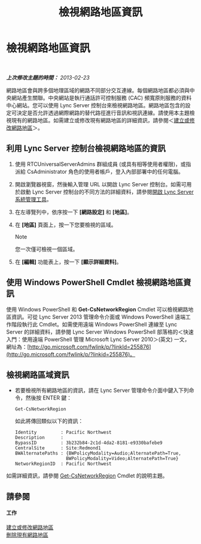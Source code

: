﻿---
title: 檢視網路地區資訊
TOCTitle: 檢視網路地區資訊
ms:assetid: 665740d0-a3ed-460f-8337-5ed945f90589
ms:mtpsurl: https://technet.microsoft.com/zh-tw/library/JJ688076(v=OCS.15)
ms:contentKeyID: 49890095
ms.date: 08/10/2015
mtps_version: v=OCS.15
ms.translationtype: HT
---

# 檢視網路地區資訊

 

_**上次修改主題的時間：** 2013-02-23_

網路地區會與跨多個地理區域的網路不同部分交互連線。每個網路地區都必須與中央網站產生關聯。中央網站是執行通話許可控制服務 (CAC) 頻寬原則服務的資料中心網站。您可以使用 Lync Server 控制台來檢視網路地區。網路地區包含的設定可決定是否允許透過網際網路的替代路徑進行音訊和視訊連線。請使用本主題檢視現有的網路地區。如需建立或修改現有網路地區的詳細資訊，請參閱＜[建立或修改網路地區](lync-server-2013-creating-or-modifying-network-regions.md)＞。

## 利用 Lync Server 控制台檢視網路地區的資訊

1.  使用 RTCUniversalServerAdmins 群組成員 (或具有相等使用者權限)，或指派給 CsAdministrator 角色的使用者帳戶，登入內部部署中的任何電腦。

2.  開啟瀏覽器視窗，然後輸入管理 URL 以開啟 Lync Server 控制台。如需可用於啟動 Lync Server 控制台的不同方法的詳細資料，請參閱[開啟 Lync Server 系統管理工具](lync-server-2013-open-lync-server-administrative-tools.md)。

3.  在左導覽列中，依序按一下 **\[網路設定\]** 和 **\[地區\]**。

4.  在 **\[地區\]** 頁面上，按一下您要檢視的區域。
    
    > [!NOTE]  
    > 您一次僅可檢視一個區域。
    


5.  在 **\[編輯\]** 功能表上，按一下 **\[顯示詳細資料\]**。

## 使用 Windows PowerShell Cmdlet 檢視網路地區資訊

使用 Windows PowerShell 和 **Get-CsNetworkRegion** Cmdlet 可以檢視網路地區資訊。可從 Lync Server 2013 管理命令介面或 Windows PowerShell 遠端工作階段執行此 Cmdlet。如需使用遠端 Windows PowerShell 連線至 Lync Server 的詳細資料，請參閱 Lync Server Windows PowerShell 部落格的＜快速入門：使用遠端 PowerShell 管理 Microsoft Lync Server 2010＞(英文) 一文，網址為：[http://go.microsoft.com/fwlink/p/?linkId=255876](http://go.microsoft.com/fwlink/p/?linkid=255876)。

## 檢視網路區域資訊

  - 若要檢視所有網路地區的資訊，請在 Lync Server 管理命令介面中鍵入下列命令，然後按 ENTER 鍵：
    
        Get-CsNetworkRegion
    
    如此將傳回類似以下的資訊：
    
        Identity         : Pacific Northwest
        Description      :
        BypassID         : 3b232b84-2c1d-4da2-8181-e9330bafebe9
        CentralSite      : Site:Redmond1
        BWAlternatePaths : {BWPolicyModality=Audio;AlternatePath=True, 
                           BWPolicyModality=Video;AlternatePath=True}
        NetworkRegionID  : Pacific Northwest

如需詳細資訊，請參閱 [Get-CsNetworkRegion](https://docs.microsoft.com/en-us/powershell/module/skype/Get-CsNetworkRegionLink) Cmdlet 的說明主題。

## 請參閱

#### 工作

[建立或修改網路地區](lync-server-2013-creating-or-modifying-network-regions.md)  
[刪除現有網路地區](lync-server-2013-deleting-existing-network-regions.md)

